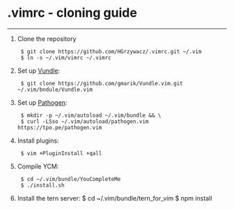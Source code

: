 .vimrc - cloning guide
======
-------------------------------

1. Clone the repository

        $ git clone https://github.com/HGrzywacz/.vimrc.git ~/.vim
        $ ln -s ~/.vim/vimrc ~/.vimrc

2. Set up [Vundle]:

        $ git clone https://github.com/gmarik/Vundle.vim.git ~/.vim/bndule/Vundle.vim

3. Set up [Pathogen]:

        $ mkdir -p ~/.vim/autoload ~/.vim/bundle && \
        $ curl -LSso ~/.vim/autoload/pathogen.vim https://tpo.pe/pathogen.vim

4. Install plugins:

        $ vim +PluginInstall +qall

5. Compile YCM:

        $ cd ~/.vim/bundle/YouCompleteMe
        $ ./install.sh

6. Install the tern server:
        $ cd  ~/.vim/bundle/tern_for_vim
        $ npm install

[Vundle]:http://github.com/gmarik/Vundle.vim
[Pathogen]:https://github.com/tpope/vim-pathogen
